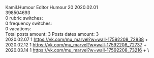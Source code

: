 Kamil.Humour	Editor Humour 20 2020.02.01\
398504693\
0 rubric switches:\
0 frequency switches:\
0 vacations:\
Total posts amount: 3	Posts dates amount: 3\
2020.02.07 1 https://vk.com/mu_marvel?w=wall-17592208_72838 + \
2020.02.12 1 https://vk.com/mu_marvel?w=wall-17592208_72737 + \
2020.03.14 1 https://vk.com/mu_marvel?w=wall-17592208_73216 + \
